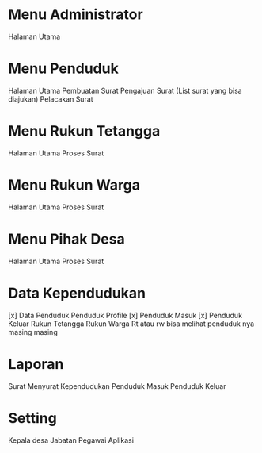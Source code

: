# Menu Administrator
  Halaman Utama

# Menu Penduduk
  Halaman Utama
  Pembuatan Surat
    Pengajuan Surat (List surat yang bisa diajukan)
    Pelacakan Surat

# Menu Rukun Tetangga
  Halaman Utama
  Proses Surat

# Menu Rukun Warga
  Halaman Utama
  Proses Surat

# Menu Pihak Desa
  Halaman Utama
  Proses Surat

# Data Kependudukan
  [x] Data Penduduk
    Penduduk Profile
  [x] Penduduk Masuk
  [x] Penduduk Keluar
  Rukun Tetangga
  Rukun Warga
  Rt atau rw bisa melihat penduduk nya masing masing

# Laporan
  Surat Menyurat
  Kependudukan
    Penduduk Masuk
    Penduduk Keluar

# Setting 
  Kepala desa
  Jabatan Pegawai
  Aplikasi
